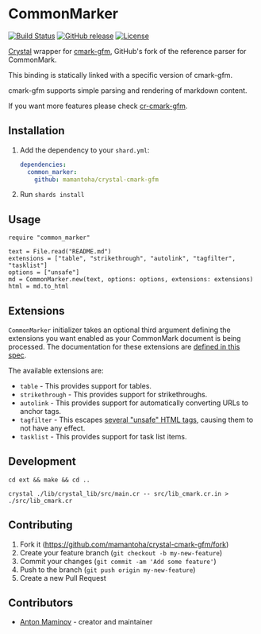 # CommonMarker

[![Build Status](https://travis-ci.org/mamantoha/crystal-cmark-gfm.svg?branch=master)](https://travis-ci.org/mamantoha/crystal-cmark-gfm)
[![GitHub release](https://img.shields.io/github/release/mamantoha/crystal-cmark-gfm.svg)](https://github.com/mamantoha/crystal-cmark-gfm/releases)
[![License](https://img.shields.io/github/license/mamantoha/crystal-cmark-gfm.svg)](https://github.com/mamantoha/crystal-cmark-gfm/blob/master/LICENSE)

[Crystal](https://crystal-lang.org/) wrapper for [cmark-gfm](https://github.com/github/cmark-gfm), GitHub's fork of the reference parser for CommonMark.

This binding is statically linked with a specific version of cmark-gfm.

cmark-gfm supports simple parsing and rendering of markdown content.

If you want more features please check [cr-cmark-gfm](https://github.com/amauryt/cr-cmark-gfm).

## Installation

1. Add the dependency to your `shard.yml`:

   ```yaml
   dependencies:
     common_marker:
       github: mamantoha/crystal-cmark-gfm
   ```

2. Run `shards install`

## Usage

```crystal
require "common_marker"

text = File.read("README.md")
extensions = ["table", "strikethrough", "autolink", "tagfilter", "tasklist"]
options = ["unsafe"]
md = CommonMarker.new(text, options: options, extensions: extensions)
html = md.to_html
```

## Extensions

`CommonMarker` initializer takes an optional third argument defining the extensions you want enabled as your CommonMark document is being processed. The documentation for these extensions are [defined in this spec](https://github.github.com/gfm/).

The available extensions are:

- `table` - This provides support for tables.
- `strikethrough` - This provides support for strikethroughs.
- `autolink` - This provides support for automatically converting URLs to anchor tags.
- `tagfilter` - This escapes [several "unsafe" HTML tags](https://github.github.com/gfm/#disallowed-raw-html-extension-), causing them to not have any effect.
- `tasklist` - This provides support for task list items.

## Development

```console
cd ext && make && cd ..
```

```console
crystal ./lib/crystal_lib/src/main.cr -- src/lib_cmark.cr.in > ./src/lib_cmark.cr
```

## Contributing

1. Fork it (<https://github.com/mamantoha/crystal-cmark-gfm/fork>)
2. Create your feature branch (`git checkout -b my-new-feature`)
3. Commit your changes (`git commit -am 'Add some feature'`)
4. Push to the branch (`git push origin my-new-feature`)
5. Create a new Pull Request

## Contributors

- [Anton Maminov](https://github.com/mamantoha) - creator and maintainer
